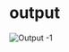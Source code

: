 # output 

![Output -1](https://user-images.githubusercontent.com/98948425/155307339-bd4a8428-c72c-4810-9b5f-ad2408595ec3.png)
